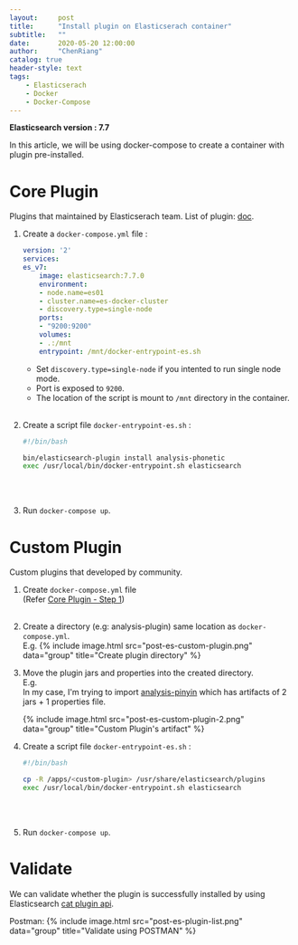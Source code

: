 ```yaml
---
layout:     post
title:      "Install plugin on Elasticserach container"
subtitle:   ""
date:       2020-05-20 12:00:00
author:     "ChenRiang"
catalog: true
header-style: text
tags:
    - Elasticserach 
    - Docker 
    - Docker-Compose
---
```


**Elasticsearch version : 7.7**

In this article, we will be using docker-compose to create a container with plugin pre-installed.

# Core Plugin
Plugins that maintained by Elasticserach team.
List of plugin: [doc](https://www.elastic.co/guide/en/elasticsearch/plugins/7.7/index.html).

1. Create a ``docker-compose.yml`` file : 

    ```yaml
    version: '2'
    services:
    es_v7:
        image: elasticsearch:7.7.0
        environment:
        - node.name=es01
        - cluster.name=es-docker-cluster
        - discovery.type=single-node
        ports:
        - "9200:9200"
        volumes:
        - .:/mnt
        entrypoint: /mnt/docker-entrypoint-es.sh

    ```
    
    - Set ``discovery.type=single-node``  if you intented to run single node mode. 
    - Port is exposed to ``9200``.
    - The location of the script is mount to ``/mnt`` directory in the container.
    <br><br>


2. Create a script file ``docker-entrypoint-es.sh`` :

    ```sh
    #!/bin/bash

    bin/elasticsearch-plugin install analysis-phonetic
    exec /usr/local/bin/docker-entrypoint.sh elasticsearch

    ```
    <br><br>
3. Run ``docker-compose up``.


# Custom Plugin
Custom plugins that developed by community. 

1. Create ``docker-compose.yml`` file  
(Refer [Core Plugin - Step 1](#core-plugin))
    <br><br>

2. Create a directory (e.g: analysis-plugin) same location as ``docker-compose.yml``. <br>
E.g.
    {% include image.html src="post-es-custom-plugin.png" data="group" title="Create plugin directory" %}

3. Move the plugin jars and properties into the created directory. <br>
E.g.<br>
In my case, I'm trying to import [analysis-pinyin](https://github.com/medcl/elasticsearch-analysis-pinyin) which has artifacts of 2 jars + 1 properties file.

    {% include image.html src="post-es-custom-plugin-2.png" data="group" title="Custom Plugin's artifact" %}


4. Create a script file ``docker-entrypoint-es.sh`` :

    ```sh
    #!/bin/bash

    cp -R /apps/<custom-plugin> /usr/share/elasticsearch/plugins
    exec /usr/local/bin/docker-entrypoint.sh elasticsearch

    ```
    <br><br>

 5. Run ``docker-compose up``.


# Validate
We can validate whether the plugin is successfully installed by using Elasticsearch [cat plugin api](https://www.elastic.co/guide/en/elasticsearch/reference/current/cat-plugins.html).

Postman: 
{% include image.html src="post-es-plugin-list.png" data="group" title="Validate using POSTMAN" %}
